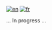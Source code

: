 [![en](https://img.shields.io/badge/lang-en-pink.svg)](https://github.com/nfauconn/push_swap/blob/master/README.md)
[![fr](https://img.shields.io/badge/lang-fr-purple.svg)](https://github.com/nfauconn/push_swap/blob/master/README.fr.md)

... In progress ...
